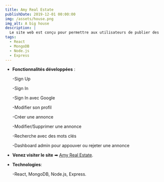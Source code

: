 ```yaml
---
title: Amy Real Estate
publishDate: 2019-12-01 00:00:00
img: /assets/house.png
img_alt: A big house
description: |
  Le site web est conçu pour permettre aux utilisateurs de publier des annonces immobilières à des fins de vente ou de location.
tags:
  - React
  - MongoDB
  - Node.js
  - Express
---
```


- **Fonctionnalités développées** :

  -Sign Up

  -Sign In

  -Sign In avec Google

  -Modifier son profil

  -Créer une annonce

  -Modifier/Supprimer une annonce

  -Recherche avec des mots clés

  -Dashboard admin pour appouver ou rejeter une annonce

- **Venez visiter le site** &#x27A1; <a href="https://real-estate-wcsy.onrender.com" target="_blank" rel="noopener noreferrer">Amy Real Estate</a>.

- **Technologies**:

  -React, MongoDB, Node.js, Express.
